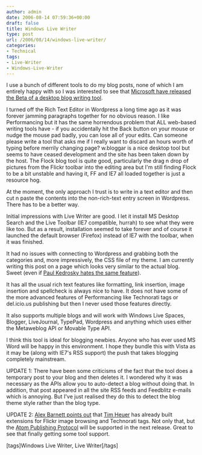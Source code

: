 ```yaml
---
author: admin
date: 2006-08-14 07:59:36+00:00
draft: false
title: Windows Live Writer
type: post
url: /2006/08/14/windows-live-writer/
categories:
- Technical
tags:
- Live-Writer
- Windows-Live-Writer
---
```


I use a bunch of different tools to do my blog posts, none of which I am entirely happy with so I was interested to see that [Microsoft have released the Beta of a desktop blog writing tool](http://windowslivewriter.spaces.live.com/blog/cns!D85741BB5E0BE8AA!174.entry). 

I turned off the Rich Text Editor in Wordpress a long time ago as it was forever jamming paragraphs together for no obvious reason. I like Performancing but it has the same horrendous problem that ALL web-based writing tools have - if you accidentally hit the Back button on your mouse or nudge the mouse pad badly, you can lose all of your edits. Can someone please write a tool that asks me if I really want to discard an hours worth of typing before merrily changing page? w.bloggar is a nice desktop tool but seems to have ceased development and the site has been taken down by the host. The Flock blog tool is quite good, particularly the drag n drop of pictures from the Flickr toolbar into the editing area but I'm still finding Flock to be a bit unstable and having it, FF and IE7 all loaded together is just a resource hog.

At the moment, the only approach I trust is to write in a text editor and then cut n paste the contents into the non-rich-text entry screen in Wordpress. There has to be a better way.

Initial impressions with Live Writer are good. I let it install MS Desktop Search and the Live Toolbar (IE7 compatible, hurrah) to see what they were like too. But as a result, installation seemed to take forever and of course it launched the default browser (Firefox) instead of IE7 with the toolbar, when it was finished.

It had no issues with connecting to Wordpress and grabbing both the categories and, more impressively, the CSS file of my theme. I am currently writing this post on a page which looks very similar to the actual blog. Sweet (even if [Paul Kedrosky hates the same feature](http://paul.kedrosky.com/archives/2006/08/13/windows_live_wr.html)).

It has all the usual rich text features like formatting, link insertion, image insertion and spellcheck is always nice to have. It does not have some of the more advanced features of Performancing like Technorati tags or del.icio.us publishing but then I never used those features directly.

It also supports multiple blogs and will work with Windows Live Spaces, Blogger, LiveJournal, TypePad, Wordpress and anything which uses either the Metaweblog API or Movable Type API.

I think this tool is ideal for blogging newbies. Anyone who has ever used MS Word will be happy in this environment. I hope they bundle this with Vista as it may be (along with IE7's RSS support) the push that takes blogging completely mainstream.

UPDATE 1: There have been some criticisms of the fact that the tool does a temporary post to your blog and then deletes it. I wondered why it was necessary as the APIs allow you to auto-detect a blog without doing that. In addition, that post appeared in all the site RSS feeds and Feedblitz e-mails which is annoying. But I've just realised they do this to detect the blog theme style rather than the blog type. 

UPDATE 2: [Alex Barnett points out](http://blogs.msdn.com/alexbarn/archive/2006/08/14/700096.aspx) that [Tim Heuer](http://timheuer.com/blog/archive/2006/08/13/13265.aspx) has already built extensions for Flickr image browsing and Technorati tags. Not only that, but the [Atom Publishing Protocol](http://bitworking.org/projects/atom/draft-ietf-atompub-protocol-09.html) will be supported in the next release. Great to see that finally getting some tool support.

[tags]Windows Live Writer, Live Writer[/tags]
